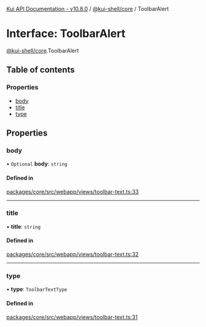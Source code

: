 [Kui API Documentation - v10.8.0](../README.md) / [@kui-shell/core](../modules/kui_shell_core.md) / ToolbarAlert

# Interface: ToolbarAlert

[@kui-shell/core](../modules/kui_shell_core.md).ToolbarAlert

## Table of contents

### Properties

- [body](kui_shell_core.ToolbarAlert.md#body)
- [title](kui_shell_core.ToolbarAlert.md#title)
- [type](kui_shell_core.ToolbarAlert.md#type)

## Properties

### body

• `Optional` **body**: `string`

#### Defined in

[packages/core/src/webapp/views/toolbar-text.ts:33](https://github.com/mra-ruiz/kui/blob/a3b5e3edf/packages/core/src/webapp/views/toolbar-text.ts#L33)

---

### title

• **title**: `string`

#### Defined in

[packages/core/src/webapp/views/toolbar-text.ts:32](https://github.com/mra-ruiz/kui/blob/a3b5e3edf/packages/core/src/webapp/views/toolbar-text.ts#L32)

---

### type

• **type**: `ToolbarTextType`

#### Defined in

[packages/core/src/webapp/views/toolbar-text.ts:31](https://github.com/mra-ruiz/kui/blob/a3b5e3edf/packages/core/src/webapp/views/toolbar-text.ts#L31)
